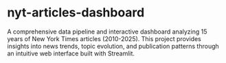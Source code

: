# nyt-articles-dashboard
A comprehensive data pipeline and interactive dashboard analyzing 15 years of New York Times articles (2010-2025). This project provides insights into news trends, topic evolution, and publication patterns through an intuitive web interface built with Streamlit.
